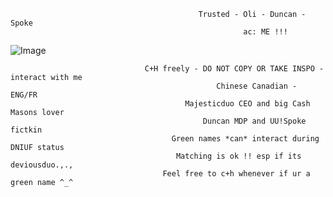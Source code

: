                                               Trusted - Oli - Duncan - Spoke
                                                        ac: ME !!!
                                                     
![Image](https://github.com/user-attachments/assets/bcb16337-547e-420b-82c3-cc2996bc59d9)

                                  C+H freely - DO NOT COPY OR TAKE INSPO - interact with me 
                                                  Chinese Canadian - ENG/FR
                                           Majesticduo CEO and big Cash Masons lover
                                               Duncan MDP and UU!Spoke fictkin 
                                        Green names *can* interact during DNIUF status 
                                         Matching is ok !! esp if its deviousduo.,.,
                                      Feel free to c+h whenever if ur a green name ^_^
 
